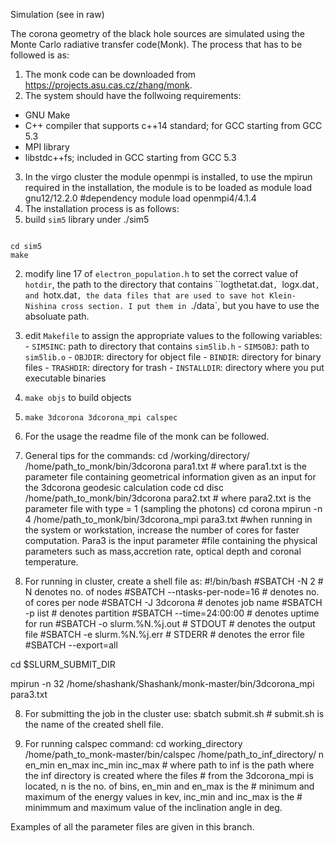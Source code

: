 Simulation (see in raw)

The corona geometry of the black hole sources are simulated using the Monte Carlo radiative transfer code(Monk). The process that has to be followed is as:

1. The monk code can be downloaded from https://projects.asu.cas.cz/zhang/monk.
2. The system should have the follwoing requirements: 
- GNU Make
- C++ compiler that supports c++14 standard; for GCC starting from GCC 5.3
- MPI library
- libstdc++fs; included in GCC starting from GCC 5.3
3. In the virgo cluster the module openmpi is installed, to use the mpirun required in the installation, the module is to be loaded as
  module load gnu12/12.2.0  #dependency
  module load openmpi4/4.1.4
4. The installation process is as follows:
  1. build `sim5` library under ./sim5
     ```
    cd sim5
    make
     
  2. modify line 17 of `electron_population.h` to set the correct value of
   `hotdir`, the path to the directory that contains ``logthetat.dat`, `logx.dat`, and `hotx.dat`, the
   data files that are used to save hot Klein-Nishina cross section. I put them
   in `./data`, but you have to use the absoluate path.
	
  3. edit `Makefile` to assign the appropriate values to the following variables:
	- `SIM5INC`: path to directory that contains `sim5lib.h`
	- `SIM5OBJ`: path to `sim5lib.o`
	- `OBJDIR`: directory for object file
	- `BINDIR`: directory for binary files
	- `TRASHDIR`: directory for trash
	- `INSTALLDIR`: directory where you put executable binaries
  5. `make objs` to build objects
  6. `make 3dcorona 3dcorona_mpi calspec`

5. For the usage the readme file of the monk can be followed.
6. General tips for the commands:
   cd /working/directory/
   /home/path_to_monk/bin/3dcorona para1.txt      # where para1.txt is the parameter file containing geometrical information given as an input for the 3dcorona geodesic calculation code
   cd disc
   /home/path_to_monk/bin/3dcorona para2.txt      # where para2.txt is the parameter file with type = 1 (sampling the photons)
   cd corona
   mpirun -n 4 /home/path_to_monk/bin/3dcorona_mpi para3.txt  #when running in the system or workstation, increase the number of cores for faster computation. Para3 is the input parameter 
                                                              #file containing the physical parameters such as mass,accretion rate, optical depth and coronal temperature.
7. For running in cluster, create a shell file as:
   #!/bin/bash
  #SBATCH -N 2                                                            # N denotes no. of nodes
  #SBATCH --ntasks-per-node=16                                            # denotes no. of cores per node
  #SBATCH -J 3dcorona                                                     # denotes job name
  #SBATCH -p iist                                                         # denotes partition 
  #SBATCH --time=24:00:00                                                 # denotes uptime for run
  #SBATCH -o slurm.%N.%j.out # STDOUT                                     # denotes the output file
  #SBATCH -e slurm.%N.%j.err # STDERR                                     # denotes the error file
  #SBATCH --export=all
  
  cd $SLURM_SUBMIT_DIR
  
  mpirun -n 32 /home/shashank/Shashank/monk-master/bin/3dcorona_mpi para3.txt    

8. For submitting the job in the cluster use:
   sbatch submit.sh                                                       # submit.sh is the name of the created shell file.

9. For running calspec command:
   cd working_directory
   /home/path_to_monk-master/bin/calspec /home/path_to_inf_directory/ n en_min en_max inc_min inc_max    # where path to inf is the path where the inf directory is created where the files
                                                                                                          # from the 3dcorona_mpi is located, n is the no. of bins, en_min and en_max is the 
                                                                                                           # minimum and maximum of the energy values in kev, inc_min and inc_max is the 
                                                                                                            # minimmum and maximum value of the inclination angle in deg.
                                                                                  
Examples of all the parameter files are given in this branch.
